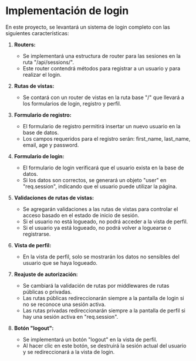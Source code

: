 # Implementación de login

En este proyecto, se levantará un sistema de login completo con las siguientes características:

1. **Routers:**
   - Se implementará una estructura de router para las sesiones en la ruta "/api/sessions/".
   - Este router contendrá métodos para registrar a un usuario y para realizar el login.

2. **Rutas de vistas:**
   - Se contará con un router de vistas en la ruta base "/" que llevará a los formularios de login, registro y perfil.

3. **Formulario de registro:**
   - El formulario de registro permitirá insertar un nuevo usuario en la base de datos.
   - Los campos requeridos para el registro serán: first_name, last_name, email, age y password.

4. **Formulario de login:**
   - El formulario de login verificará que el usuario exista en la base de datos.
   - Si los datos son correctos, se generará un objeto "user" en "req.session", indicando que el usuario puede utilizar la página.

5. **Validaciones de rutas de vistas:**
   - Se agregarán validaciones a las rutas de vistas para controlar el acceso basado en el estado de inicio de sesión.
   - Si el usuario no está logueado, no podrá acceder a la vista de perfil.
   - Si el usuario ya está logueado, no podrá volver a loguearse o registrarse.

6. **Vista de perfil:**
   - En la vista de perfil, solo se mostrarán los datos no sensibles del usuario que se haya logueado.

7. **Reajuste de autorización:**
   - Se cambiará la validación de rutas por middlewares de rutas públicas o privadas.
   - Las rutas públicas redireccionarán siempre a la pantalla de login si no se reconoce una sesión activa.
   - Las rutas privadas redireccionarán siempre a la pantalla de perfil si hay una sesión activa en "req.session".

8. **Botón "logout":**
   - Se implementará un botón "logout" en la vista de perfil.
   - Al hacer clic en este botón, se destruirá la sesión actual del usuario y se redireccionará a la vista de login.
